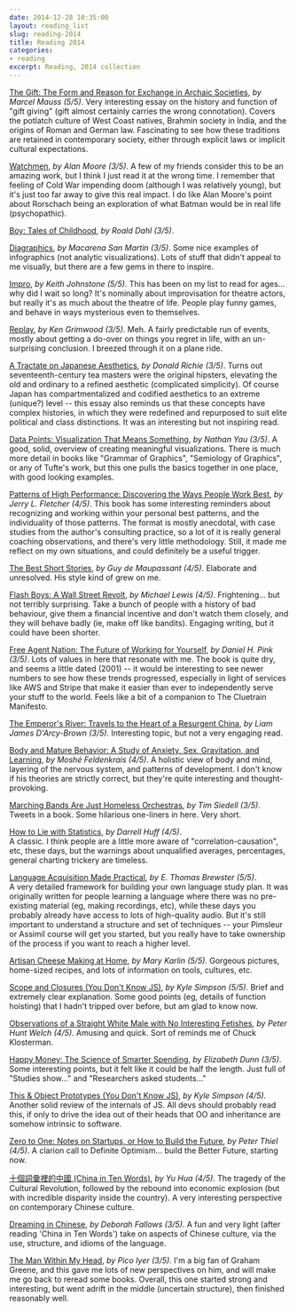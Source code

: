 ```yaml
---
date: 2014-12-28 10:35:00
layout: reading_list
slug: reading-2014
title: Reading 2014
categories:
- reading
excerpt: Reading, 2014 collection
---
```


[The Gift: The Form and Reason for Exchange in Archaic Societies](http://amazon.com/dp/039332043X/), _by Marcel Mauss (5/5)_.
Very interesting essay on the history and function of "gift giving" (gift
almost certainly carries the wrong connotation). Covers the potlatch culture
of West Coast natives, Brahmin society in India, and the origins of Roman and
German law. Fascinating to see how these traditions are retained in
contemporary society, either through explicit laws or implicit cultural
expectations.

[Watchmen](http://amazon.com/dp/0930289234/), _by Alan Moore (3/5)_.
A few of my friends consider this to be an amazing work, but I think I just
read it at the wrong time. I remember that feeling of Cold War impending doom
(although I was relatively young), but it's just too far away to give this
real impact. I do like Alan Moore's point about Rorschach being an
exploration of what Batman would be in real life (psychopathic).

[Boy: Tales of Childhood](http://amazon.com/dp/0141311401/), _by Roald Dahl (3/5)_.

[Diagraphics](http://amazon.com/dp/006197014X/), _by Macarena San Martin (3/5)_.
Some nice examples of infographics (not analytic visualizations). Lots of
stuff that didn't appeal to me visually, but there are a few gems in there to
inspire.

[Impro](http://amazon.com/dp/0878301178/), _by Keith Johnstone (5/5)_.
This has been on my list to read for ages... why did I wait so long? It's
nominally about improvisation for theatre actors, but really it's as much
about the theatre of life. People play funny games, and behave in ways
mysterious even to themselves.

[Replay](http://amazon.com/dp//), _by Ken Grimwood (3/5)_.
Meh. A fairly predictable run of events, mostly about getting a do-over on
things you regret in life, with an un-surprising conclusion. I breezed through
it on a plane ride.

[A Tractate on Japanese Aesthetics](http://amazon.com/dp/1933330236/), _by Donald Richie (3/5)_.
Turns out seventeenth-century tea masters were the original hipsters,
elevating the old and ordinary to a refined aesthetic (complicated
simplicity). Of course Japan has compartmentalized and codified aesthetics to
an extreme (unique?) level -- this essay also reminds us that these concepts
have complex histories, in which they were redefined and repurposed to suit
elite political and class distinctions. It was an interesting but not
inspiring read.

[Data Points: Visualization That Means Something](http://amazon.com/dp/111846219X/), _by Nathan Yau (3/5)_.
A good, solid, overview of creating meaningful visualizations. There is much
more detail in books like "Grammar of Graphics", "Semiology of Graphics", or
any of Tufte's work, but this one pulls the basics together in one place, with
good looking examples.

[Patterns of High Performance: Discovering the Ways People Work Best](http://amazon.com/dp/1881052338/), _by Jerry L. Fletcher (4/5)_.
This book has some interesting reminders about recognizing and working within
your personal best patterns, and the individuality of those patterns. The
format is mostly anecdotal, with case studies from the author's consulting
practice, so a lot of it is really general coaching observations, and there's
very little methodology. Still, it made me reflect on my own situations, and
could definitely be a useful trigger.

[The Best Short Stories](http://amazon.com/dp/1853261890/), _by Guy de Maupassant (4/5)_.
Elaborate and unresolved. His style kind of grew on me.

[Flash Boys: A Wall Street Revolt](http://amazon.com/dp/0393244660/), _by Michael Lewis (4/5)_.
Frightening... but not terribly surprising. Take a bunch of people with a
history of bad behaviour, give them a financial incentive and don't watch them
closely, and they will behave badly (ie, make off like bandits). Engaging
writing, but it could have been shorter.

[Free Agent Nation: The Future of Working for Yourself](http://amazon.com/dp/0446678791/), _by Daniel H. Pink (3/5)_.
Lots of values in here that resonate with me. The book is quite dry, and seems
a little dated (2001) -- it would be interesting to see newer numbers to see
how these trends progressed, especially in light of services like AWS and
Stripe that make it easier than ever to independently serve your stuff to the
world. Feels like a bit of a companion to The Cluetrain Manifesto.

[The Emperor's River: Travels to the Heart of a Resurgent China](http://amazon.com/dp//), _by Liam James D'Arcy-Brown (3/5)_.
Interesting topic, but not a very engaging read.

[Body and Mature Behavior: A Study of Anxiety, Sex, Gravitation, and Learning](http://amazon.com/dp/1583941150/), _by Moshé Feldenkrais (4/5)_.
A holistic view of body and mind, layering of the nervous system, and patterns
of development. I don't know if his theories are strictly correct, but they're
quite interesting and thought-provoking.

[Marching Bands Are Just Homeless Orchestras](http://amazon.com/dp/0974551627/), _by Tim Siedell (3/5)_.
Tweets in a book. Some hilarious one-liners in here. Very short. 

[How to Lie with Statistics](http://amazon.com/dp/0393310728/), _by Darrell Huff (4/5)_.  
A classic. I think people are a little more aware of "correlation-causation",
etc, these days, but the warnings about unqualified averages, percentages,
general charting trickery are timeless.

[Language Acquisition Made Practical](http://amazon.com/dp/0916636003/), _by E. Thomas Brewster (5/5)_.  
A very detailed framework for building your own language study plan. It was
originally written for people learning a language where there was no pre-
existing material (eg, making recordings, etc), while these days you probably
already have access to lots of high-quality audio. But it's still important to
understand a structure and set of techniques -- your Pimsleur or Assimil
course will get you started, but you really have to take ownership of the
process if you want to reach a higher level.

[Artisan Cheese Making at Home](http://amazon.com/dp/1607740087/), _by Mary Karlin (5/5)_.
Gorgeous pictures, home-sized recipes, and lots of information on tools, cultures, etc. 

[Scope and Closures (You Don't Know JS)](http://amazon.com/dp/1449335586/), _by Kyle Simpson (5/5)_.
Brief and extremely clear explanation. Some good points (eg, details of
function hoisting) that I hadn't tripped over before, but am glad to know now. 

[Observations of a Straight White Male with No Interesting Fetishes](http://amazon.com/dp/B00MT612SC/), _by Peter Hunt Welch (4/5)_.
Amusing and quick. Sort of reminds me of Chuck Klosterman. 

[Happy Money: The Science of Smarter Spending](http://amazon.com/dp/1451665067/), _by Elizabeth Dunn (3/5)_.
Some interesting points, but it felt like it could be half the length. Just
full of "Studies show..." and "Researchers asked students..." 

[This & Object Prototypes (You Don't Know JS)](http://amazon.com/dp/1491904151/), _by Kyle Simpson (4/5)_.
Another solid review of the internals of JS. All devs should probably read this,
if only to drive the idea out of their heads that OO and inheritance are somehow
intrinsic to software.

[Zero to One: Notes on Startups, or How to Build the Future](http://amazon.com/dp/0804139296/), _by Peter Thiel (4/5)_.
A clarion call to Definite Optimism... build the Better Future, starting now. 

[十個詞彙裡的中國 (China in Ten Words)](http://amazon.com/dp/0307739791/), _by Yu Hua (4/5)_. The tragedy of the
Cultural Revolution, followed by the rebound into economic explosion (but with
incredible disparity inside the country). A very interesting perspective on
contemporary Chinese culture.

[Dreaming in Chinese](http://amazon.com/dp/B003Y3BB9O/), _by Deborah Fallows (3/5)_.
A fun and very light (after reading 'China in Ten Words') take on aspects of
Chinese culture, via the use, structure, and idioms of the language. 

[The Man Within My Head](http://amazon.com/dp/0307387569/), _by Pico Iyer (3/5)_. 
I'm a big fan of Graham Greene, and this gave me lots of new perspectives on
him, and will make me go back to reread some books. Overall, this one started
strong and interesting, but went adrift in the middle (uncertain structure),
then finished reasonably well.

